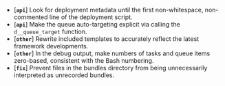 * [**`api`**] Look for deployment metadata until the first non-whitespace, non-commented line of the deployment script.
* [**`api`**] Make the queue auto-targeting explicit via calling the `d__queue_target` function.
* [**`other`**] Rewrite included templates to accurately reflect the latest framework developments.
* [**`other`**] In the debug output, make numbers of tasks and queue items zero-based, consistent with the Bash numbering.
* [**`fix`**] Prevent files in the bundles directory from being unnecessarily interpreted as unrecorded bundles.